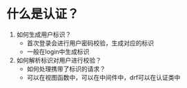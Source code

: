 # 什么是认证？
1. 如何生成用户标识？
    * 首次登录会进行用户密码校验，生成对应的标识
    * 一般在login中生成标识
2. 如何解析标识对用户进行校验？
    * 如何处理携带了标识的请求？
    * 可以在视图函数中，可以在中间件中，drf可以在认证类中

